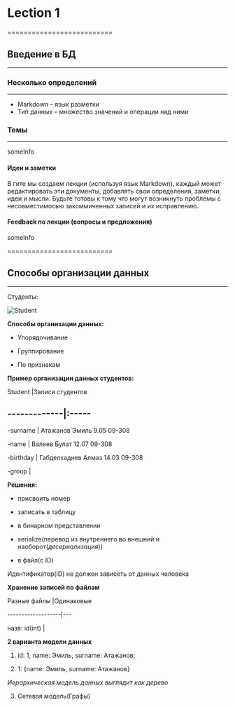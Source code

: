 ﻿# Lection 1
==========================

## Введение в БД
---------------------

### Несколько определений
---------------------

* Markdown – язык разметки
* Тип данных – множество значений и операции над ними

### Темы
---------------------

someInfo

#### Идеи и заметки

В гите мы создаем лекции (используя язык Markdown), каждый может редактировать эти документы, добавлять свои определения, заметки, идеи и мысли.
Будьте готовы к тому что могут возникнуть проблемы с несовместимосью закоммиченных записей и их исправлению. 

#### Feedback по лекции (вопросы  и предложения)

someInfo

==========================

## Способы организации данных

-----------
Студенты:  

![Student](http://s017.radikal.ru/i409/1509/76/81112a98ba6d.jpg)  


**Способы организации данных:**

* Упорядочивание

* Группирование

* По признакам  



**Пример организации данных студентов:**   

Student      |Записи студентов    

-------------|:-----
-
-surname   | Атажанов Эмиль 9.05 09-308 

-name       | Валеев Булат 12.07 09-308

-birthday   | Габделхадиев Алмаз 14.03 09-308

-group       |    


**Решения:**

* присвоить номер

* записать в таблицу

* в бинарном представлении

* serialize(перевод из внутреннего во внешний и наоборот(*десериализация*))

* в файл(c ID)  

Идентификатор(ID) не должен зависеть от данных человека  



**Хранение записей по файлам**  

Разные файлы   |Одинаковые

-------------------|---

назв: id(int)       |

  

**2 варианта модели данных**

1) id: 1, name: Эмиль, surname: Атажанов;

2) 1: {name: Эмиль, surname: Атажанов}  

*Иерархическая модель данных выглядит как дерево*

3) Сетевая модель(Графы)


 






